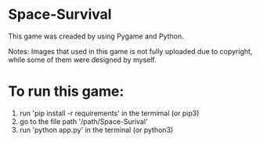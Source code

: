 # Space-Survival

This game was creaded by using Pygame and Python.

Notes: Images that used in this game is not fully uploaded due to copyright, while some of them were designed by myself.


# To run this game:
  1. run 'pip install -r requirements' in the termimal (or pip3)
  2. go to the file path '/path/Space-Surival'
  3. run 'python app.py' in the terminal (or python3)
